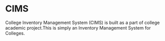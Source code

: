 
# CIMS

College Inventory Management System (CIMS) is built as a part of college academic project.This is simply an Inventory Management System for Colleges.

